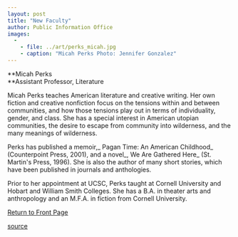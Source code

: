 ```yaml
---
layout: post
title: "New Faculty"
author: Public Information Office
images:
  -
    - file: ../art/perks_micah.jpg
    - caption: "Micah Perks Photo: Jennifer Gonzalez"
---
```


**Micah Perks  
**Assistant Professor, Literature  
  

Micah Perks teaches American literature and creative writing. Her own fiction and creative nonfiction focus on the tensions within and between communities, and how those tensions play out in terms of individuality, gender, and class. She has a special interest in American utopian communities, the desire to escape from community into wilderness, and the many meanings of wilderness.  
  
Perks has published a memoir,_ Pagan Time: An American Childhood_ (Counterpoint Press, 2001), and a novel_, We Are Gathered Here_ (St. Martin's Press, 1996). She is also the author of many short stories, which have been published in journals and anthologies.  
  
Prior to her appointment at UCSC, Perks taught at Cornell University and Hobart and William Smith Colleges. She has a B.A. in theater arts and anthropology and an M.F.A. in fiction from Cornell University.

[Return to Front Page][1]  
  

[1]: ../../index.html

[source](http://www1.ucsc.edu/currents/01-02/04-01/newfac.html "Permalink to newfac")
